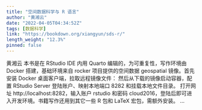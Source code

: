 ```yaml
---
title: "空间数据科学与 R 语言"
author: "黄湘云"
date: "2022-04-05T04:34:52Z"
tags: [数据科学]
link: "https://bookdown.org/xiangyun/sds-r/"
length_weight: "12.3%"
pinned: false
---
```


黄湘云 本书是在 RStudio IDE 内用 Quarto 编辑的，为可重复性，写作环境由 Docker 搭建，基础环境来自 rocker 项目提供的空间数据 geospatial 镜像。首先安装 Docker 桌面客户端，拉取远程镜像文件： 然后从下载的镜像启动容器，配置 RStudio Server 登陆账户、映射本地端口 8282 和挂载本地文件目录。 打开网址 http://localhost:8282，输入账户 rstudio 和密码 cloud2016，登陆后即可进入开发环境。书籍写作还用到其它一些 R 包和 LaTeX 宏包，需额外安装。 ...
